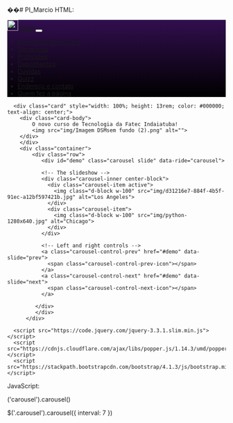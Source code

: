 ��#   P I _ M a r c i o 
 
HTML:

<!DOCTYPE html>
<html lang="pt-br">
<head>
    <meta charset="UTF-8">
    <meta name="viewport" content="width=device-width, initial-scale=1.0">
    <title>Conheçao surso de DSM</title>
    <link rel="stylesheet" href="https://stackpath.bootstrapcdn.com/bootstrap/4.1.3/css/bootstrap.min.css">
    <link rel="shortcut icon" href="img/Imagem DSMsem fundo Real.png">
</head>
<body>
    <nav class="navbar navbar-expand-lg navbar-dark bg-light" style="background: linear-gradient(#310E4E, #000000);">
        <img src="img/Imagem DSMsem fundo Real.png" alt="Logo" width="25" height="25" class="d-inline-block align-text-top">
        <a class="navbar-brand" href="#">DSM</a>
        <button class="navbar-toggler" type="button" data-toggle="collapse" data-target="#navbarNav" aria-controls="navbarNav" aria-expanded="false" aria-label="Toggle navigation">
          <span class="navbar-toggler-icon"></span>
        </button>
        <div class="collapse navbar-collapse" id="navbarNav">
          <ul class="navbar-nav">
            <li class="nav-item">
                <a class="nav-link active" aria-current="page" href="#">Apresentando o curso</a>
              </li>
              <li class="nav-item">
                <a class="nav-link" href="#">Disciplinas</a>
              </li>
              <li class="nav-item">
                <a class="nav-link" href="#">Profissões</a>
              </li>
              <li class="nav-item">
                <a class="nav-link" href="#">Depoimentos</a>
              </li>
              <li class="nav-item">
                <a class="nav-link" href="#">Duvidas</a>
              </li>
              <li class="nav-item">
                <a class="nav-link" href="#">Quizz</a>
              <li class="nav-item">
                <a class="nav-link" href="#">Endereço e contato</a>
              </li>
              <li class="nav-item">
                <a class="nav-link" href="#">Quem fez a página</a>
              </li>
          </ul>
        </div>
      </nav>

      <div class="card" style="width: 100%; height: 13rem; color: #000000; text-align: center;">
        <div class="card-body">
            O novo curso de Tecnologia da Fatec Indaiatuba! 
            <img src="img/Imagem DSMsem fundo (2).png" alt="">
        </div>
        </div>
        <div class="container">
            <div class="row">
               <div id="demo" class="carousel slide" data-ride="carousel">
         
               <!-- The slideshow -->
               <div class="carousel-inner center-block">
                 <div class="carousel-item active">
                   <img class="d-block w-100" src="img/d31216e7-884f-4b5f-91ec-a12bf597421b.jpg" alt="Los Angeles">
                 </div>
                 <div class="carousel-item">
                   <img class="d-block w-100" src="img/python-1280x640.jpg" alt="Chicago">
                 </div>
               </div>
         
               <!-- Left and right controls -->
               <a class="carousel-control-prev" href="#demo" data-slide="prev">
                 <span class="carousel-control-prev-icon"></span>
               </a>
               <a class="carousel-control-next" href="#demo" data-slide="next">
                 <span class="carousel-control-next-icon"></span>
               </a>
         
             </div>
             </div>
          </div>
    
      <script src="https://code.jquery.com/jquery-3.3.1.slim.min.js"></script>
      <script src="https://cdnjs.cloudflare.com/ajax/libs/popper.js/1.14.3/umd/popper.min.js"></script>
      <script src="https://stackpath.bootstrapcdn.com/bootstrap/4.1.3/js/bootstrap.min.js"></script>
</body>
</html>

JavaScript:

('carousel').carousel()

$('.carousel').carousel({
    interval: 7
  })

